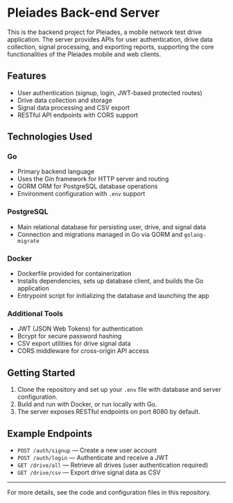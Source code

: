 # Pleiades Back-end Server

This is the backend project for Pleiades, a mobile network test drive application. The server provides APIs for user authentication, drive data collection, signal processing, and exporting reports, supporting the core functionalities of the Pleiades mobile and web clients.

## Features

- User authentication (signup, login, JWT-based protected routes)
- Drive data collection and storage
- Signal data processing and CSV export
- RESTful API endpoints with CORS support

## Technologies Used

### Go

- Primary backend language
- Uses the Gin framework for HTTP server and routing
- GORM ORM for PostgreSQL database operations
- Environment configuration with `.env` support

### PostgreSQL

- Main relational database for persisting user, drive, and signal data
- Connection and migrations managed in Go via GORM and `golang-migrate`

### Docker

- Dockerfile provided for containerization
- Installs dependencies, sets up database client, and builds the Go application
- Entrypoint script for initializing the database and launching the app

### Additional Tools

- JWT (JSON Web Tokens) for authentication
- Bcrypt for secure password hashing
- CSV export utilities for drive signal data
- CORS middleware for cross-origin API access

## Getting Started

1. Clone the repository and set up your `.env` file with database and server configuration.
2. Build and run with Docker, or run locally with Go.
3. The server exposes RESTful endpoints on port 8080 by default.

## Example Endpoints

- `POST /auth/signup` — Create a new user account
- `POST /auth/login` — Authenticate and receive a JWT
- `GET /drive/all` — Retrieve all drives (user authentication required)
- `GET /drive/csv` — Export drive signal data as CSV

---

For more details, see the code and configuration files in this repository.
